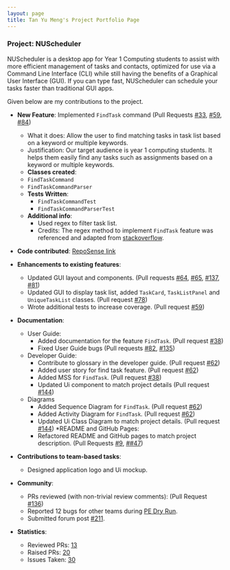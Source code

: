 ```yaml
---
layout: page
title: Tan Yu Meng's Project Portfolio Page
---
```

### Project: NUScheduler
NUScheduler is a desktop app for Year 1 Computing students to assist with more efficient management of tasks and contacts,
optimized for use via a Command Line Interface (CLI) while still having the benefits of a Graphical User Interface (GUI).
If you can type fast, NUScheduler can schedule your tasks faster than traditional GUI apps.

Given below are my contributions to the project.

* **New Feature**: Implemented `FindTask` command (Pull Requests [#33](https://github.com/AY2122S2-CS2103-F11-4/tp/pull/33), [#59](https://github.com/AY2122S2-CS2103-F11-4/tp/pull/59), [#84](https://github.com/AY2122S2-CS2103-F11-4/tp/pull/84))
    * What it does: Allow the user to find matching tasks in task list based on a keyword or multiple keywords.
    * Justification: Our target audience is year 1 computing students. It helps them easily find any tasks such as assignments based on a keyword or multiple keywords. 
    * **Classes created**:
    * `FindTaskCommand`
    * `FindTaskCommandParser`
    * **Tests Written**:
      * `FindTaskCommandTest`
      * `FindTaskCommandParserTest`
    * **Additional info**:
      * Used regex to filter task list.
      * Credits: The regex method to implement `FindTask` feature was referenced and adapted from [stackoverflow](https://stackoverflow.com/questions/25483114/regex-to-find-whole-word-in-text-but-case-insensitive).


* **Code contributed**: [RepoSense link](https://nus-cs2103-ay2122s2.github.io/tp-dashboard/?search=yumengtan&sort=groupTitle&sortWithin=title&timeframe=commit&mergegroup=&groupSelect=groupByRepos&breakdown=true&checkedFileTypes=docs~functional-code~test-code~other&since=2022-02-18&tabOpen=false)


* **Enhancements to existing features**:
    * Updated GUI layout and components. (Pull requests [#64](https://github.com/AY2122S2-CS2103-F11-4/tp/pull/64), [#65](https://github.com/AY2122S2-CS2103-F11-4/tp/pull/65), [#137](https://github.com/AY2122S2-CS2103-F11-4/tp/pull/137), [#81](https://github.com/AY2122S2-CS2103-F11-4/tp/pull/81))
    * Updated GUI to display task list, added `TaskCard`, `TaskListPanel` and `UniqueTaskList` classes.  (Pull request [#78](https://github.com/AY2122S2-CS2103-F11-4/tp/pull/78))
    * Wrote additional tests to increase coverage. (Pull request [#59](https://github.com/AY2122S2-CS2103-F11-4/tp/pull/59))

<div style="page-break-after: always;"></div>

* **Documentation**:
    * User Guide:
        * Added documentation for the feature `FindTask`. (Pull request [#38](https://github.com/AY2122S2-CS2103-F11-4/tp/pull/38/files))
        * Fixed User Guide bugs (Pull requests [#82](https://github.com/AY2122S2-CS2103-F11-4/tp/pull/82), [#135](https://github.com/AY2122S2-CS2103-F11-4/tp/pull/135))
    * Developer Guide:
        * Contribute to glossary in the developer guide. (Pull request [#62](https://github.com/AY2122S2-CS2103-F11-4/tp/pull/62))
        * Added user story for find task feature. (Pull request [#62](https://github.com/AY2122S2-CS2103-F11-4/tp/pull/62))
        * Added MSS for `FindTask`. (Pull request [#38](https://github.com/AY2122S2-CS2103-F11-4/tp/pull/38/files))
        * Updated Ui component to match project details (Pull request [#144](https://github.com/AY2122S2-CS2103-F11-4/tp/pull/144))
    * Diagrams
      * Added Sequence Diagram for `FindTask`. (Pull request [#62](https://github.com/AY2122S2-CS2103-F11-4/tp/pull/62))
      * Added Activity Diagram for `FindTask`. (Pull request [#62](https://github.com/AY2122S2-CS2103-F11-4/tp/pull/62))
      * Updated Ui Class Diagram to match project details. (Pull request [#144](https://github.com/AY2122S2-CS2103-F11-4/tp/pull/144))
    *README and GitHub Pages:
      * Refactored README and GitHub pages to match project description. (Pull Requests [#9](https://github.com/AY2122S2-CS2103-F11-4/tp/pull/9), [##47](https://github.com/AY2122S2-CS2103-F11-4/tp/pull/47))


* **Contributions to team-based tasks**:
    * Designed application logo and Ui mockup.


* **Community**:
    * PRs reviewed (with non-trivial review comments): (Pull Request [#136](https://github.com/AY2122S2-CS2103-F11-4/tp/pull/136))
    * Reported 12 bugs for other teams during [PE Dry Run](https://github.com/yumengtan/ped/issues).  
    * Submitted forum post [#211](https://github.com/nus-cs2103-AY2122S2/forum/issues/211).


* **Statistics**:
    * Reviewed PRs: [13](https://github.com/AY2122S2-CS2103-F11-4/tp/pulls?q=is%3Apr+is%3Aclosed+reviewed-by%3A%40me)
    * Raised PRs: [20](https://github.com/AY2122S2-CS2103-F11-4/tp/pulls?q=is%3Apr+is%3Aclosed+author%3Ayumengtan+review%3Aapproved)
    * Issues Taken: [30](https://github.com/AY2122S2-CS2103-F11-4/tp/issues?q=assignee%3Ayumengtan+is%3Aclosed)
    


